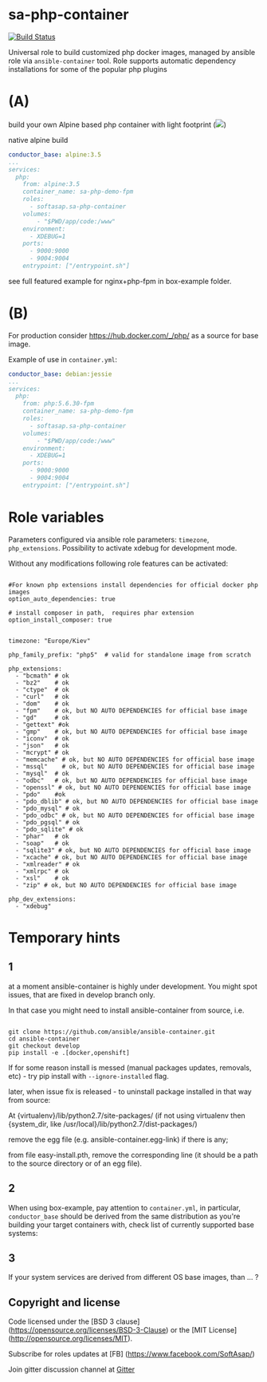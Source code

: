 sa-php-container
================

[![Build Status](https://travis-ci.org/softasap/sa-php-container.svg?branch=master)](https://travis-ci.org/softasap/sa-php-container)

Universal role to build customized php docker images, managed by ansible role via `ansible-container` tool.
Role supports automatic dependency installations for some of the popular php plugins

# (A)
build your own Alpine based php container with light footprint ([![](https://images.microbadger.com/badges/image/softasap/php:box-example.svg)]())


native alpine build

```YAML
conductor_base: alpine:3.5
...
services:
  php:
    from: alpine:3.5
    container_name: sa-php-demo-fpm
    roles:
      - softasap.sa-php-container
    volumes:
        - "$PWD/app/code:/www"
    environment:
      - XDEBUG=1
    ports:
      - 9000:9000
      - 9004:9004
    entrypoint: ["/entrypoint.sh"]

```


see full featured example for nginx+php-fpm in box-example folder.

# (B)

For production consider https://hub.docker.com/_/php/ as a source for base image.

Example of use in `container.yml`:

```YAML
conductor_base: debian:jessie
...
services:
  php:
    from: php:5.6.30-fpm
    container_name: sa-php-demo-fpm
    roles:
      - softasap.sa-php-container
    volumes:
        - "$PWD/app/code:/www"
    environment:
      - XDEBUG=1
    ports:
      - 9000:9000
      - 9004:9004
    entrypoint: ["/entrypoint.sh"]

```

# Role variables

Parameters configured via ansible role parameters: `timezone`, `php_extensions`.
Possibility to activate xdebug for development mode.

Without any modifications following role features can be activated:

```

#For known php extensions install dependencies for official docker php images
option_auto_dependencies: true

# install composer in path,  requires phar extension
option_install_composer: true


timezone: "Europe/Kiev"

php_family_prefix: "php5"  # valid for standalone image from scratch

php_extensions:
  - "bcmath" # ok
  - "bz2"    # ok
  - "ctype"  # ok
  - "curl"   # ok
  - "dom"    # ok
  - "fpm"    # ok, but NO AUTO DEPENDENCIES for official base image
  - "gd"     # ok
  - "gettext" #ok
  - "gmp"    # ok, but NO AUTO DEPENDENCIES for official base image
  - "iconv"  # ok
  - "json"   # ok
  - "mcrypt" # ok
  - "memcache" # ok, but NO AUTO DEPENDENCIES for official base image
  - "mssql"    # ok, but NO AUTO DEPENDENCIES for official base image
  - "mysql"  # ok
  - "odbc"   # ok, but NO AUTO DEPENDENCIES for official base image
  - "openssl" # ok, but NO AUTO DEPENDENCIES for official base image
  - "pdo"    #ok
  - "pdo_dblib" # ok, but NO AUTO DEPENDENCIES for official base image
  - "pdo_mysql" # ok
  - "pdo_odbc" # ok, but NO AUTO DEPENDENCIES for official base image
  - "pdo_pgsql" # ok
  - "pdo_sqlite" # ok
  - "phar"   # ok
  - "soap"   # ok
  - "sqlite3" # ok, but NO AUTO DEPENDENCIES for official base image
  - "xcache" # ok, but NO AUTO DEPENDENCIES for official base image
  - "xmlreader" # ok
  - "xmlrpc" # ok
  - "xsl"    # ok
  - "zip" # ok, but NO AUTO DEPENDENCIES for official base image

php_dev_extensions:
  - "xdebug"
```


# Temporary hints


## 1

at a moment ansible-container is highly under development. You might spot issues, that are fixed in develop branch only.

In that case you might need to install ansible-container from source, i.e.

```shell

git clone https://github.com/ansible/ansible-container.git
cd ansible-container
git checkout develop
pip install -e .[docker,openshift]
```

If for some reason install is messed (manual packages updates, removals, etc) - try pip install with `--ignore-installed` flag.

later, when issue fix is released - to uninstall package installed in that way from source:

At {virtualenv}/lib/python2.7/site-packages/ (if not using virtualenv then {system_dir, like /usr/local}/lib/python2.7/dist-packages/)

remove the egg file (e.g. ansible-container.egg-link) if there is any;

from file easy-install.pth, remove the corresponding line (it should be a path to the source directory or of an egg file).

## 2
When using box-example, pay attention to `container.yml`, in particular, `conductor_base` should be derived
from the same distribution as you're building your target containers with, check list of currently supported base systems:


## 3
  If your system services are derived from different OS base images, than ... ?


Copyright and license
---------------------

Code licensed under the [BSD 3 clause] (https://opensource.org/licenses/BSD-3-Clause) or the [MIT License] (http://opensource.org/licenses/MIT).

Subscribe for roles updates at [FB] (https://www.facebook.com/SoftAsap/)

Join gitter discussion channel at [Gitter](https://gitter.im/softasap)
